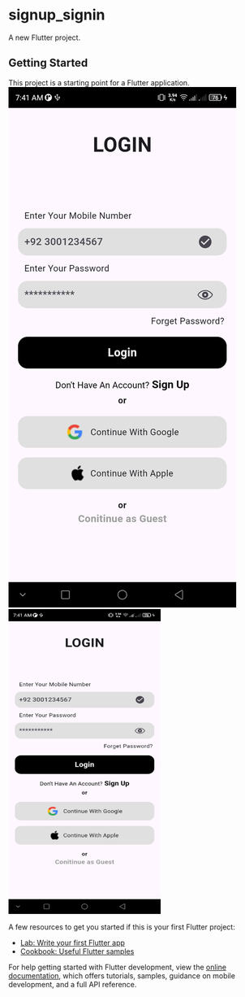 # signup_signin

A new Flutter project.

## Getting Started

This project is a starting point for a Flutter application.
![Alt text](assets/images/Screenshot.png)
<img src="assets/images/Screenshot.png" alt="Login" width="300" height="600">


A few resources to get you started if this is your first Flutter project:

- [Lab: Write your first Flutter app](https://docs.flutter.dev/get-started/codelab)
- [Cookbook: Useful Flutter samples](https://docs.flutter.dev/cookbook)

For help getting started with Flutter development, view the
[online documentation](https://docs.flutter.dev/), which offers tutorials,
samples, guidance on mobile development, and a full API reference.
